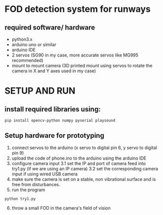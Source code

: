 # FOD detection system for runways
## required software/ hardware
- python3.x
- arduino uno or similar
- arduino IDE
- 2 servos (SG90 in my case, more accurate servos like MG995 recommended)
- mount to mount camera (3D printed mount using servos to rotate the camera in X and Y axes used in my case)
# SETUP AND RUN
## install required libraries using:
```
pip install opencv-python numpy pyserial playsound
```
## Setup hardware for prototyping
1. connect servos to the arduino (x servo to digital pin 6, y servo to digital pin 9)
2. upload the code of phone.ino to the arduino using the arduino IDE
3. configure camera input
3.1 set the IP and port of camera feed into try1.py (if we are using an IP camera)
3.2 set the corresponding camera input if using wired USB camera
4. make sure the camera is set on a stable, non vibrational surface and is free from disturbances.
5. run the program
```
python try1.py
```
6. throw a small FOD in the camera's field of vision
